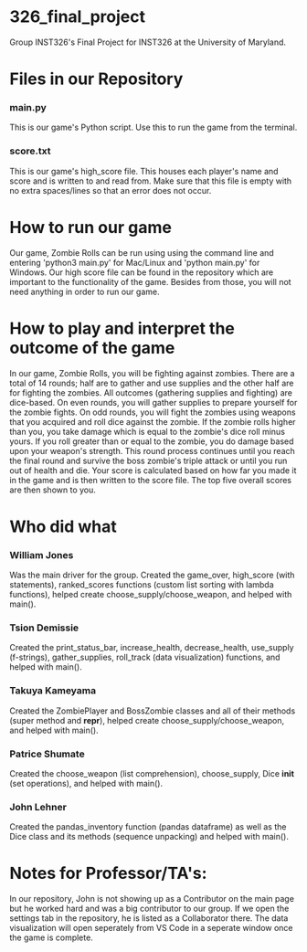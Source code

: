 # 326_final_project
Group INST326's Final Project for INST326 at the University of Maryland.


# Files in our Repository
### main.py 
This is our game's Python script. Use this to run the game from the terminal.


### score.txt 
This is our game's high_score file. This houses each player's name and score and is written to and read from. 
Make sure that this file is empty with no extra spaces/lines so that an error does not occur.


# How to run our game
Our game, Zombie Rolls can be run using using the command line and entering 'python3 main.py' for Mac/Linux 
and 'python main.py' for Windows. Our high score file can be found in the repository which are 
important to the functionality of the game. Besides from those, you will not need anything in order to run 
our game.


# How to play and interpret the outcome of the game
In our game, Zombie Rolls, you will be fighting against zombies. There are a total of 14 rounds; half are to gather 
and use supplies and the other half are for fighting the zombies. All outcomes (gathering supplies and fighting) are
dice-based. On even rounds, you will gather supplies to prepare yourself for the zombie fights. On odd rounds, you
will fight the zombies using weapons that you acquired and roll dice against the zombie. If the zombie rolls higher 
than you, you take damage which is equal to the zombie's dice roll minus yours. If you roll greater than or equal to
the zombie, you do damage based upon your weapon's strength. This round process continues until you reach the final 
round and survive the boss zombie's triple attack or until you run out of health and die. Your score is calculated based 
on how far you made it in the game and is then written to the score file. The top five overall scores are then shown to you.


# Who did what
### William Jones 
Was the main driver for the group. Created the game_over, high_score (with statements), ranked_scores functions (custom list 
sorting with lambda functions), helped create choose_supply/choose_weapon, and helped with main().

### Tsion Demissie 
Created the print_status_bar, increase_health, decrease_health, use_supply (f-strings), gather_supplies, roll_track (data 
visualization) functions, and helped with main().

### Takuya Kameyama 
Created the ZombiePlayer and BossZombie classes and all of their methods (super method and __repr__), helped create 
choose_supply/choose_weapon, and helped with main().

### Patrice Shumate 
Created the choose_weapon (list comprehension), choose_supply, Dice __init__ (set operations), and helped with main().

### John Lehner 
Created the pandas_inventory function (pandas dataframe) as well as the Dice class and its methods (sequence unpacking) and 
helped with main().


# Notes for Professor/TA's:
In our repository, John is not showing up as a Contributor on the main page but he worked hard and was a big contributor
to our group. If we open the settings tab in the repository, he is listed as a Collaborator there. The data visualization 
will open seperately from VS Code in a seperate window once the game is complete.